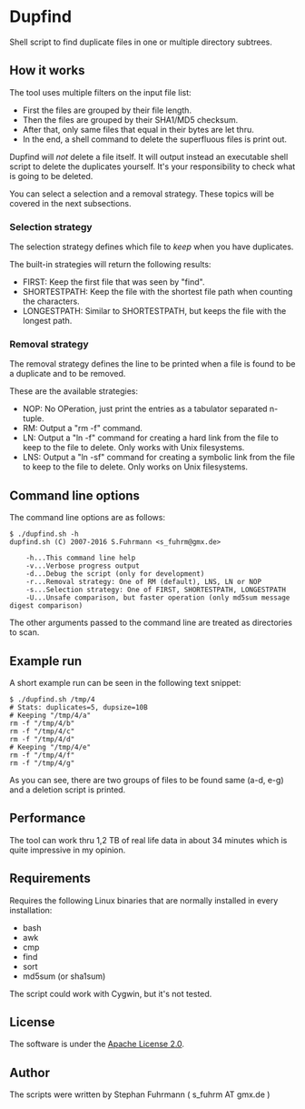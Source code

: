 # Dupfind

Shell script to find duplicate files in one or multiple directory subtrees.

## How it works

The tool uses multiple filters on the input file list:

* First the files are grouped by their file length.
* Then the files are grouped by their SHA1/MD5 checksum.
* After that, only same files that equal in their bytes are let thru.
* In the end, a shell command to delete the superfluous files is print out.

Dupfind will *not* delete a file itself. It will output instead an executable shell script to
delete the duplicates yourself. It's your responsibility to check what is going to be
deleted.

You can select a selection and a removal strategy. These topics will be covered in
the next subsections.

### Selection strategy

The selection strategy defines which file to *keep* when you have duplicates.

The built-in strategies will return the following results:
* FIRST: Keep the first file that was seen by "find".
* SHORTESTPATH: Keep the file with the shortest file path when counting the characters.
* LONGESTPATH: Similar to SHORTESTPATH, but keeps the file with the longest path.

### Removal strategy

The removal strategy defines the line to be printed when a file is found to be
a duplicate and to be removed.

These are the available strategies:
* NOP: No OPeration, just print the entries as a tabulator separated n-tuple.
* RM: Output a "rm -f" command.
* LN: Output a "ln -f" command for creating a hard link from the file to keep to the file to delete. Only works with Unix filesystems.
* LNS: Output a "ln -sf" command for creating a symbolic link from the file to keep to the file to delete. Only works on Unix filesystems.

## Command line options

The command line options are as follows:

    $ ./dupfind.sh -h
    dupfind.sh (C) 2007-2016 S.Fuhrmann <s_fuhrm@gmx.de>
    
    	-h...This command line help
    	-v...Verbose progress output
    	-d...Debug the script (only for development)
    	-r...Removal strategy: One of RM (default), LNS, LN or NOP
    	-s...Selection strategy: One of FIRST, SHORTESTPATH, LONGESTPATH
    	-U...Unsafe comparison, but faster operation (only md5sum message digest comparison)

The other arguments passed to the command line are treated as directories to scan.

## Example run

A short example run can be seen in the following text snippet:

    $ ./dupfind.sh /tmp/4
    # Stats: duplicates=5, dupsize=10B
    # Keeping "/tmp/4/a"
    rm -f "/tmp/4/b"
    rm -f "/tmp/4/c"
    rm -f "/tmp/4/d"
    # Keeping "/tmp/4/e"
    rm -f "/tmp/4/f"
    rm -f "/tmp/4/g"

As you can see, there are two groups of files to be found same (a-d, e-g) and
a deletion script is printed.

## Performance

The tool can work thru 1,2 TB of real life data in about 34 minutes which is quite impressive in
my opinion. 

## Requirements

Requires the following Linux binaries that are normally installed in every installation:
* bash
* awk
* cmp
* find
* sort
* md5sum (or sha1sum)

The script could work with Cygwin, but it's not tested.

## License

The software is under the [Apache License 2.0](https://www.apache.org/licenses/LICENSE-2.0).

## Author

The scripts were written by Stephan Fuhrmann ( s_fuhrm AT gmx.de )
